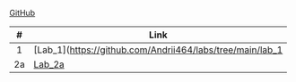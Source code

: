 [GitHub](https://github.com/Andrii464/labs.git)

| # | Link    |
|:---:|---------|
|  1  | [Lab_1](https://github.com/Andrii464/labs/tree/main/lab_1|
|  2a | [Lab_2a](https://github.com/Andrii464/labs/tree/main/Lab2a)|

